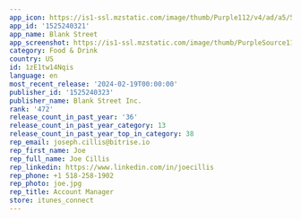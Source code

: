 ```yaml
---
app_icon: https://is1-ssl.mzstatic.com/image/thumb/Purple112/v4/ad/a5/59/ada559ca-9600-bd34-88ce-eeee3e31c44c/AppIcon-0-0-1x_U007emarketing-0-6-0-85-220.png/1024x1024bb.png
app_id: '1525240321'
app_name: Blank Street
app_screenshot: https://is1-ssl.mzstatic.com/image/thumb/PurpleSource116/v4/12/ab/c8/12abc839-51d5-4d50-a6ce-f0304cbc3761/53e36442-d1b4-4b26-aa28-98c2de63b058_1_US_App_Store_1284x2278@1x.png/1284x2778bb.png
category: Food & Drink
country: US
id: 1zE1tw14Nqis
language: en
most_recent_release: '2024-02-19T00:00:00'
publisher_id: '1525240323'
publisher_name: Blank Street Inc.
rank: '472'
release_count_in_past_year: '36'
release_count_in_past_year_category: 13
release_count_in_past_year_top_in_category: 38
rep_email: joseph.cillis@bitrise.io
rep_first_name: Joe
rep_full_name: Joe Cillis
rep_linkedin: https://www.linkedin.com/in/joecillis
rep_phone: +1 518-258-1902
rep_photo: joe.jpg
rep_title: Account Manager
store: itunes_connect
---
```

